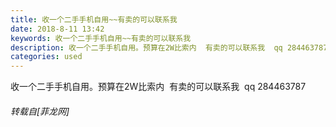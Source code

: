 ```yaml
---
title: 收一个二手手机自用~~有卖的可以联系我
date: 2018-8-11 13:42
keywords: 收一个二手手机自用~~有卖的可以联系我
description: 收一个二手手机自用。预算在2W比索内  有卖的可以联系我  qq 284463787
categories: used
---
```

<td class="t_f" id="postmessage_1625891">

收一个二手手机自用。预算在2W比索内  有卖的可以联系我  qq 284463787</td>
###### 转载自[菲龙网]